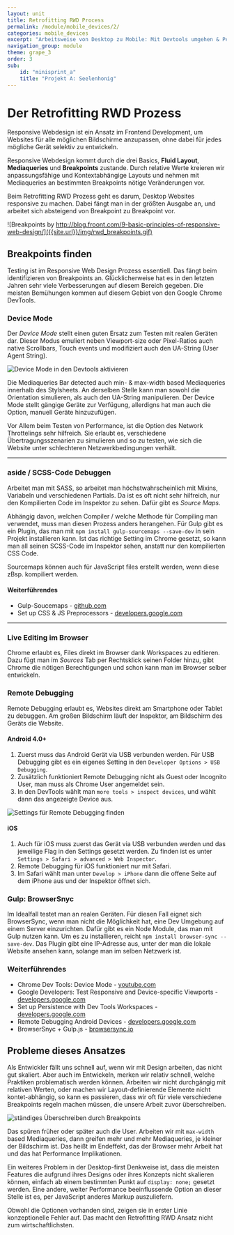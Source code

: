 ```yaml
---
layout: unit
title: Retrofitting RWD Process
permalink: /module/mobile_devices/2/
categories: mobile_devices
excerpt: "Arbeitsweise von Desktop zu Mobile: Mit Devtools umgehen & Performance beachten."
navigation_group: module
theme: grape_3
order: 3
sub:
    id: "minisprint_a"
    title: "Projekt A: Seelenhonig"
---
```


# Der Retrofitting RWD Prozess

Responsive Webdesign ist ein Ansatz im Frontend Development, um Websites für alle möglichen Bildschirme anzupassen, ohne dabei für jedes mögliche Gerät selektiv zu entwickeln.

Responsive Webdesign kommt durch die drei Basics, **Fluid Layout**, **Mediaqueries** und **Breakpoints** zustande. Durch relative Werte kreieren wir anpassungsfähige und Kontextabhängige Layouts und nehmen mit Mediaqueries an bestimmten Breakpoints nötige Veränderungen vor.

Beim Retrofitting RWD Prozess geht es darum, Desktop Websites responsive zu machen. Dabei fängt man in der größten Ausgabe an, und arbeitet sich absteigend von Breakpoint zu Breakpoint vor.

![Breakpoints by http://blog.froont.com/9-basic-principles-of-responsive-web-design/]({{site.url}}/img/rwd_breakpoints.gif)

## Breakpoints finden

Testing ist im Responsive Web Design Prozess essentiell. Das fängt beim identifizieren von Breakpoints an. Glücklicherweise hat es in den letzten Jahren  sehr viele Verbesserungen auf diesem Bereich gegeben. Die meisten Bemühungen kommen auf diesem Gebiet von den Google Chrome DevTools.

### Device Mode

Der _Device Mode_ stellt einen guten Ersatz zum Testen mit realen Geräten dar. Dieser Modus emuliert neben Viewport-size oder Pixel-Ratios auch native Scrollbars, Touch events und modifiziert auch den UA-String (User Agent String).

![Device Mode in den Devtools aktivieren]({{site.url}}/img/chrome_rwd_mode.png)

Die Mediaqueries Bar detected auch min- & max-width based Mediaqueries innerhalb des Stylsheets. An derselben Stelle kann man sowohl die Orientation simulieren, als auch den UA-String manipulieren. Der Device Mode stellt gängige Geräte zur Verfügung, allerdigns hat man auch die Option, manuell Geräte hinzuzufügen.

Vor Allem beim Testen von Performance, ist die Option des Network Throttelings sehr hilfreich. Sie erlaubt es, verschiedene Übertragungsszenarien zu simulieren und so zu testen, wie sich die Website unter schlechteren Netzwerkbedingungen verhält.

***

### aside / SCSS-Code Debuggen

Arbeitet man mit SASS, so arbeitet man höchstwahrscheinlich mit Mixins, Variabeln und verschiedenen Partials. Da ist es oft nicht sehr hilfreich, nur den Kompilierten Code im Inspektor zu sehen. Dafür gibt es _Source Maps_.

Abhängig davon, welchen Compiler / welche Methode für Compiling man verwendet, muss man diesen Prozess anders herangehen. Für Gulp gibt es ein Plugin, das man mit `npm install gulp-sourcemaps --save-dev` in sein Projekt installieren kann. Ist das richtige Setting im Chrome gesetzt, so kann man all seinen SCSS-Code im Inspektor sehen, anstatt nur den kompilierten CSS Code.

Sourcemaps können auch für JavaScript files erstellt werden, wenn diese zBsp. kompiliert werden.

#### Weiterführendes

+ Gulp-Soucemaps - [github.com](https://github.com/floridoo/gulp-sourcemaps)
+ Set up CSS & JS Preprocessors - [developers.google.com](https://developers.google.com/web/tools/setup/setup-preprocessors?hl=en)

***

### Live Editing im Browser

Chrome erlaubt es, Files direkt im Browser dank Workspaces zu editieren. Dazu fügt man im _Sources_ Tab per Rechtsklick seinen Folder hinzu, gibt Chrome die nötigen Berechtigungen und schon kann man im Browser selber entwickeln.

### Remote Debugging

Remote Debugging erlaubt es, Websites direkt am Smartphone oder Tablet zu debuggen. Am großen Bildschirm läuft der Inspektor, am Bildschirm des Geräts die Website.

#### Android 4.0+

1. Zuerst muss das Android Gerät via USB verbunden werden. Für USB Debugging gibt es ein eigenes Setting in den `Developer Options > USB Debugging`.
2. Zusätzlich funktioniert Remote Debugging nicht als Guest oder Incognito User, man muss als Chrome User angemeldet sein.
3. In den DevTools wählt man `more tools > inspect devices`, und wählt dann das angezeigte Device aus.

![Settings für Remote Debugging finden]({{site.url}}/img/chrome_remote_debugging.png)

#### iOS

1. Auch für iOS muss zuerst das Gerät via USB verbunden werden und das jeweilige Flag in den Settings gesetzt werden. Zu finden ist es unter `Settings > Safari > advanced > Web Inspector`.
2. Remote Debugging für iOS funktioniert nur mit Safari.
3. Im Safari wählt man unter `Develop > iPhone` dann die offene Seite auf dem iPhone aus und der Inspektor öffnet sich.

### Gulp: BrowserSnyc

Im Idealfall testet man an realen Geräten. Für diesen Fall eignet sich BrowserSync, wenn man nicht die Möglichkeit hat, eine Dev Umgebung auf einem Server einzurichten. Dafür gibt es ein Node Module, das man mit Gulp nutzen kann. Um es zu installieren, reicht `npm install browser-sync --save-dev`. Das Plugin gibt eine IP-Adresse aus, unter der man die lokale Website ansehen kann, solange man im selben Netzwerk ist.

### Weiterführendes

+ Chrome Dev Tools: Device Mode - [youtube.com](https://www.youtube.com/watch?v=FrAZWiMWRa4)
+ Google Developers: Test Responsive and Device-specific Viewports - [developers.google.com](https://developers.google.com/web/tools/chrome-devtools/iterate/device-mode/emulate-mobile-viewports)
+ Set up Persistence with Dev Tools Workspaces - [developers.google.com](https://developers.google.com/web/tools/setup/setup-workflow)
+ Remote Debugging Android Devices - [developers.google.com](https://developers.google.com/web/tools/chrome-devtools/debug/remote-debugging/remote-debugging)
+ BrowserSnyc + Gulp.js - [browsersync.io](https://www.browsersync.io/docs/gulp/)

## Probleme dieses Ansatzes

Als Entwickler fällt uns schnell auf, wenn wir mit Design arbeiten, das nicht gut skaliert. Aber auch im Entwickeln, merken wir relativ schnell, welche Praktiken problematisch werden können. Arbeiten wir nicht durchgängig mit relativen Werten, oder machen wir Layout-definierende Elemente nicht kontet-abhängig, so kann es passieren, dass wir oft für viele verschiedene Breakpoints regeln machen müssen, die unsere Arbeit zuvor überschreiben.

![ständiges Überschreiben durch Breakpoints]({{site.url}}/img/additive_breakpoints.png)

Das spüren früher oder später auch die User. Arbeiten wir mit `max-width` based Mediaqueries, dann greifen mehr und mehr Mediaqueries, je kleiner der Bildschirm ist. Das heißt im Endeffekt, das der Browser mehr Arbeit hat und das hat Performance Implikationen.

Ein weiteres Problem in der Desktop-first Denkweise ist, dass die meisten Features die aufgrund ihres Designs oder ihres Konzepts nicht skalieren können, einfach ab einem bestimmten Punkt auf `display: none;` gesetzt werden. Eine andere, weiter Performance beeinflussende Option an dieser Stelle ist es, per JavaScript anderes Markup auszuliefern.

Obwohl die Optionen vorhanden sind, zeigen sie in erster Linie konzeptionelle Fehler auf. Das macht den Retrofitting RWD Ansatz nicht zum wirtschaftlichsten.
